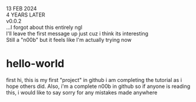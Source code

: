 13 FEB 2024  
4 YEARS LATER  
v0.0.2  
...I forgot about this entirely ngl  
I'll leave the first message up just cuz i think its interesting  
Still a "n00b" but it feels like I'm actually trying now  


# hello-world
first
hi, this is my first "project" in github
i am completing the tutorial as i hope others did.
Also, i'm a complete n00b in github so if anyone is reading this, i would like to say sorry for any mistakes made anywhere
